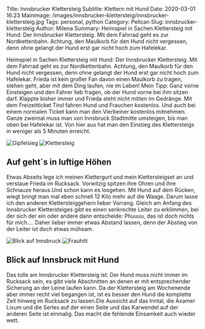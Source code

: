 Title: Innsbrucker Klettersteig
Subtitle: Klettern mit Hund
Date: 2020-03-01 16:23
Mainimage: /images/innsbrucker-klettersteig/innsbrucker-klettersteig.jpg
Tags: personal, python
Category: Pelican
Slug: innsbrucker-klettersteig
Author: Milena
Summary: Heimspiel in Sachen Klettersteig mit Hund: Der Innsbrucker Klettersteig. Mit dem Fahrrad geht es zur Nordkettenbahn. Achtung, den Maulkorb für den Hund nicht vergessen, denn ohne gelangt der Hund erst gar nicht hoch zum Hafelekar.


Heimspiel in Sachen Klettersteig mit Hund: Der Innsbrucker Klettersteig. Mit dem Fahrrad geht es zur Nordkettenbahn. Achtung, den Maulkorb für den Hund nicht vergessen, denn ohne gelangt der Hund erst gar nicht hoch zum Hafelekar. Frieda ist kein großer Fan davon einen Maulkorb zu tragen, stehen geht, aber mit dem Ding laufen, nie im Leben! Mein Tipp: Ganz vorne Einsteigen und den Fahrer lieb fragen, ob der Hund vorne bei ihm sitzen darf. Klappte bisher immer und Frieda steht nicht mitten im Gedränge. Mit dem Freizeitticket Tirol fahren Hund und Frauchen kostenlos. Und auch bei einem normalen Ticket kann man den Vierbeiner kostenlos mitnehmen. Ganze zweimal muss man von Innsbruck Stadtmitte umsteigen, bis man oben bei Hafelekar ist. Von hier aus hat man den Einstieg des Klettersteigs in weniger als 5 Minuten erreicht.

![Gipfelsieg](/images/innsbrucker-klettersteig/gipfelsieg.jpg) ![Klettersteig](/images/innsbrucker-klettersteig/klettersteig.jpg)

## Auf geht´s in luftige Höhen

Etwas Abseits lege ich meinen Klettergurt und mein Klettersteigset an und verstaue Frieda im Rucksack. Vorwitzig spitzen ihre Ohren und ihre Schnauze heraus.Und schon kann es losgehen. Mit Hund auf dem Rücken, wiegt bringt man mal eben schnell 12 Kilo mehr auf die Waage. Darum lasse ich den anderen Klettersteiggehern lieber Vorrang. Gleich am Anfang des Innsbrucker Klettersteiges gibt es einen senkrechte Leiter zu erklimmen, bei der sich der ein oder andere dann entscheide: Phuuuu, das ist doch nichts für mich…. Daher lieber immer etwas Abstand lassen, denn der Abstieg von der Leiter ist doch etwas mühsam. 

![Blick auf Innsbruck](/images/innsbrucker-klettersteig/blickaufinnsbruck.jpg) ![Frauhitt](/images/innsbrucker-klettersteig/frauhitt.jpg)

## Blick auf Innsbruck mit Hund

Das tolle am Innsbrucker Klettersteig ist: Der Hund muss nicht immer im Rucksack sein, es gibt viele Abschnitten an denen er mit entsprechender Sicherung an der Leine laufen kann. Da der Klettersteig am Wochenende aber immer recht viel begangen ist, ist es besser den Hund die komplette Zeit hinweg im Rucksack zu lassen.Die Aussicht auf das Inntal, die Axamer Lixum und die Serles auf der einen Seite und das Karwendel auf der anderen Seite ist einmalig. Das macht die fehlende Einsamkeit auch wieder wett.
